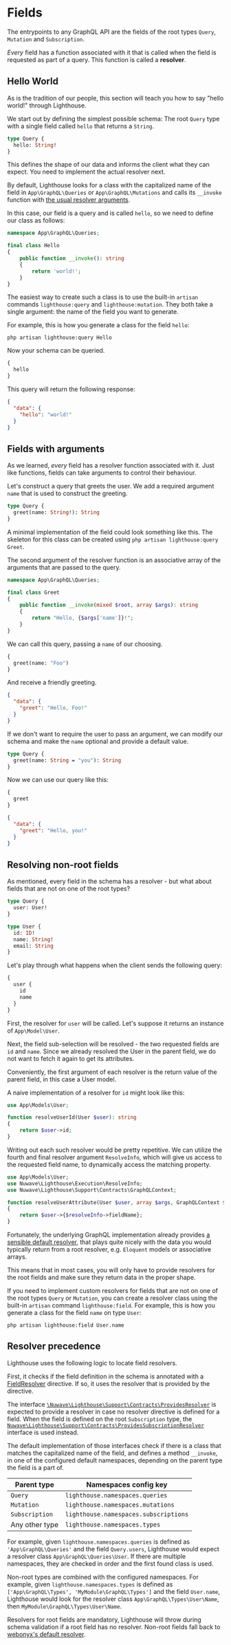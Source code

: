 # Fields

The entrypoints to any GraphQL API are the fields of the root types `Query`, `Mutation` and `Subscription`.

_Every_ field has a function associated with it that is called when the field
is requested as part of a query. This function is called a **resolver**.

## Hello World

As is the tradition of our people, this section will teach you how to say "hello world!" through Lighthouse.

We start out by defining the simplest possible schema: The root `Query` type
with a single field called `hello` that returns a `String`.

```graphql
type Query {
  hello: String!
}
```

This defines the shape of our data and informs the client what they can expect.
You need to implement the actual resolver next.

By default, Lighthouse looks for a class with the capitalized name of the field in `App\GraphQL\Queries`
or `App\GraphQL\Mutations` and calls its `__invoke` function with [the usual resolver arguments](../api-reference/resolvers.md#resolver-function-signature).

In this case, our field is a query and is called `hello`, so we need to define our class as follows:

```php
namespace App\GraphQL\Queries;

final class Hello
{
    public function __invoke(): string
    {
        return 'world!';
    }
}
```

The easiest way to create such a class is to use the built-in `artisan` commands
`lighthouse:query` and `lighthouse:mutation`. They both take a single argument:
the name of the field you want to generate.

For example, this is how you generate a class for the field `hello`:

    php artisan lighthouse:query Hello

Now your schema can be queried.

```graphql
{
  hello
}
```

This query will return the following response:

```json
{
  "data": {
    "hello": "world!"
  }
}
```

## Fields with arguments

As we learned, _every_ field has a resolver function associated with it.
Just like functions, fields can take arguments to control their behaviour.

Let's construct a query that greets the user. We add a required argument `name`
that is used to construct the greeting.

```graphql
type Query {
  greet(name: String!): String
}
```

A minimal implementation of the field could look something like this.
The skeleton for this class can be created using `php artisan lighthouse:query Greet`.

The second argument of the resolver function is an associative array of the
arguments that are passed to the query.

```php
namespace App\GraphQL\Queries;

final class Greet
{
    public function __invoke(mixed $root, array $args): string
    {
        return "Hello, {$args['name']}!";
    }
}
```

We can call this query, passing a `name` of our choosing.

```graphql
{
  greet(name: "Foo")
}
```

And receive a friendly greeting.

```json
{
  "data": {
    "greet": "Hello, Foo!"
  }
}
```

If we don't want to require the user to pass an argument, we can modify our schema
and make the `name` optional and provide a default value.

```graphql
type Query {
  greet(name: String = "you"): String
}
```

Now we can use our query like this:

```graphql
{
  greet
}
```

```json
{
  "data": {
    "greet": "Hello, you!"
  }
}
```

## Resolving non-root fields

As mentioned, every field in the schema has a resolver - but what
about fields that are not on one of the root types?

```graphql
type Query {
  user: User!
}

type User {
  id: ID!
  name: String!
  email: String
}
```

Let's play through what happens when the client sends the following query:

```graphql
{
  user {
    id
    name
  }
}
```

First, the resolver for `user` will be called. Let's suppose it returns an instance
of `App\Model\User`.

Next, the field sub-selection will be resolved - the two requested fields are `id` and `name`.
Since we already resolved the User in the parent field, we do not want to fetch it again
to get its attributes.

Conveniently, the first argument of each resolver is the return value of the parent
field, in this case a User model.

A naive implementation of a resolver for `id` might look like this:

```php
use App\Models\User;

function resolveUserId(User $user): string
{
    return $user->id;
}
```

Writing out each such resolver would be pretty repetitive.
We can utilize the fourth and final resolver argument `ResolveInfo`, which will give us access
to the requested field name, to dynamically access the matching property.

```php
use App\Models\User;
use Nuwave\Lighthouse\Execution\ResolveInfo;
use Nuwave\Lighthouse\Support\Contracts\GraphQLContext;

function resolveUserAttribute(User $user, array $args, GraphQLContext $context, ResolveInfo $resolveInfo)
{
    return $user->{$resolveInfo->fieldName};
}
```

Fortunately, the underlying GraphQL implementation already provides [a sensible default resolver](https://webonyx.github.io/graphql-php/data-fetching/#default-field-resolver),
that plays quite nicely with the data you would typically return from
a root resolver, e.g. `Eloquent` models or associative arrays.

This means that in most cases, you will only have to provide resolvers for the
root fields and make sure they return data in the proper shape.

If you need to implement custom resolvers for fields that are not on one of the
root types `Query` or `Mutation`, you can create a resolver class using the built-in `artisan` command `lighthouse:field`.
For example, this is how you generate a class for the field `name` on type `User`:

    php artisan lighthouse:field User.name

## Resolver precedence

Lighthouse uses the following logic to locate field resolvers.

First, it checks if the field definition in the schema is annotated with a [FieldResolver](../custom-directives/field-directives.md#fieldresolver)
directive. If so, it uses the resolver that is provided by the directive.

The interface [`\Nuwave\Lighthouse\Support\Contracts\ProvidesResolver`](https://github.com/nuwave/lighthouse/tree/master/src/Support/Contracts/ProvidesResolver.php)
is expected to provide a resolver in case no resolver directive is defined for a field.
When the field is defined on the root `Subscription` type, the [`Nuwave\Lighthouse\Support\Contracts\ProvidesSubscriptionResolver`](https://github.com/nuwave/lighthouse/tree/master/src/Support/Contracts/ProvidesSubscriptionResolver.php)
interface is used instead.

The default implementation of those interfaces check if there is a class that matches the capitalized name of the field,
and defines a method `__invoke`, in one of the configured default namespaces,
depending on the parent type the field is a part of.

| Parent type    | Namespaces config key                 |
| -------------- | ------------------------------------- |
| `Query`        | `lighthouse.namespaces.queries`       |
| `Mutation`     | `lighthouse.namespaces.mutations`     |
| `Subscription` | `lighthouse.namespaces.subscriptions` |
| Any other type | `lighthouse.namespaces.types`         |

For example, given `lighthouse.namespaces.queries` is defined as `'App\GraphQL\Queries'`
and the field `Query.users`, Lighthouse would expect a resolver class `App\GraphQL\Queries\User`.
If there are multiple namespaces, they are checked in order and the first found class is used.

Non-root types are combined with the configured namespaces.
For example, given `lighthouse.namespaces.types` is defined as `['App\GraphQL\Types', 'MyModule\GraphQL\Types']`
and the field `User.name`, Lighthouse would look for the resolver class `App\GraphQL\Types\User\Name`, then `MyModule\GraphQL\Types\User\Name`.

Resolvers for root fields are mandatory, Lighthouse will throw during schema validation if a root field has no resolver.
Non-root fields fall back to [webonyx's default resolver](https://webonyx.github.io/graphql-php/data-fetching/#default-field-resolver).
